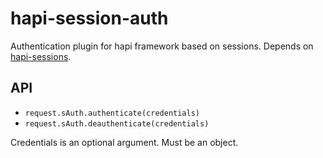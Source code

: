 # hapi-session-auth
Authentication plugin for hapi framework based on sessions. Depends on [hapi-sessions](https://github.com/alexander3um/hapi-sessions).
## API
* `request.sAuth.authenticate(credentials)`
* `request.sAuth.deauthenticate(credentials)`

Credentials is an optional argument. Must be an object.